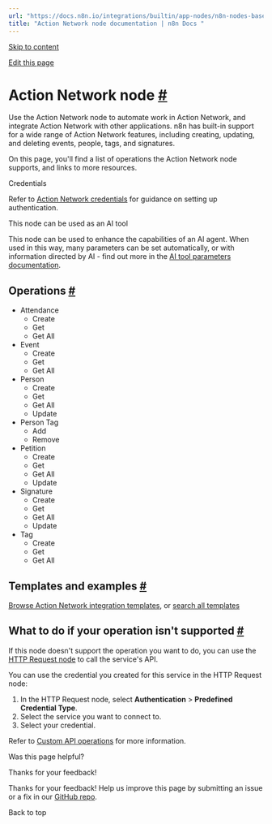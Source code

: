 ```yaml
---
url: "https://docs.n8n.io/integrations/builtin/app-nodes/n8n-nodes-base.actionnetwork/"
title: "Action Network node documentation | n8n Docs "
---
```


[Skip to content](https://docs.n8n.io/integrations/builtin/app-nodes/n8n-nodes-base.actionnetwork/#action-network-node)

[Edit this page](https://github.com/n8n-io/n8n-docs/edit/main/docs/integrations/builtin/app-nodes/n8n-nodes-base.actionnetwork.md "Edit this page")

# Action Network node [\#](https://docs.n8n.io/integrations/builtin/app-nodes/n8n-nodes-base.actionnetwork/\#action-network-node "Permanent link")

Use the Action Network node to automate work in Action Network, and integrate Action Network with other applications. n8n has built-in support for a wide range of Action Network features, including creating, updating, and deleting events, people, tags, and signatures.

On this page, you'll find a list of operations the Action Network node supports, and links to more resources.

Credentials

Refer to [Action Network credentials](https://docs.n8n.io/integrations/builtin/credentials/actionnetwork/) for guidance on setting up authentication.

This node can be used as an AI tool

This node can be used to enhance the capabilities of an AI agent. When used in this way, many parameters can be set automatically, or with information directed by AI - find out more in the [AI tool parameters documentation](https://docs.n8n.io/advanced-ai/examples/using-the-fromai-function/).

## Operations [\#](https://docs.n8n.io/integrations/builtin/app-nodes/n8n-nodes-base.actionnetwork/\#operations "Permanent link")

- Attendance
  - Create
  - Get
  - Get All
- Event
  - Create
  - Get
  - Get All
- Person
  - Create
  - Get
  - Get All
  - Update
- Person Tag
  - Add
  - Remove
- Petition
  - Create
  - Get
  - Get All
  - Update
- Signature
  - Create
  - Get
  - Get All
  - Update
- Tag
  - Create
  - Get
  - Get All

## Templates and examples [\#](https://docs.n8n.io/integrations/builtin/app-nodes/n8n-nodes-base.actionnetwork/\#templates-and-examples "Permanent link")

[Browse Action Network integration templates](https://n8n.io/integrations/action-network/), or [search all templates](https://n8n.io/workflows/)

## What to do if your operation isn't supported [\#](https://docs.n8n.io/integrations/builtin/app-nodes/n8n-nodes-base.actionnetwork/\#what-to-do-if-your-operation-isnt-supported "Permanent link")

If this node doesn't support the operation you want to do, you can use the [HTTP Request node](https://docs.n8n.io/integrations/builtin/core-nodes/n8n-nodes-base.httprequest/) to call the service's API.

You can use the credential you created for this service in the HTTP Request node:

1. In the HTTP Request node, select **Authentication** \> **Predefined Credential Type**.
2. Select the service you want to connect to.
3. Select your credential.

Refer to [Custom API operations](https://docs.n8n.io/integrations/custom-operations/) for more information.

Was this page helpful?






Thanks for your feedback!






Thanks for your feedback! Help us improve this page by submitting an issue or a fix in our [GitHub repo](https://github.com/n8n-io/n8n-docs).


Back to top